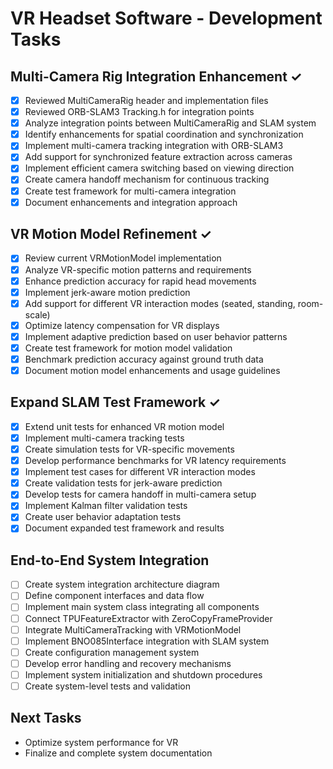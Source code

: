 # VR Headset Software - Development Tasks

## Multi-Camera Rig Integration Enhancement ✓
- [x] Reviewed MultiCameraRig header and implementation files
- [x] Reviewed ORB-SLAM3 Tracking.h for integration points
- [x] Analyze integration points between MultiCameraRig and SLAM system
- [x] Identify enhancements for spatial coordination and synchronization
- [x] Implement multi-camera tracking integration with ORB-SLAM3
- [x] Add support for synchronized feature extraction across cameras
- [x] Implement efficient camera switching based on viewing direction
- [x] Create camera handoff mechanism for continuous tracking
- [x] Create test framework for multi-camera integration
- [x] Document enhancements and integration approach

## VR Motion Model Refinement ✓
- [x] Review current VRMotionModel implementation
- [x] Analyze VR-specific motion patterns and requirements
- [x] Enhance prediction accuracy for rapid head movements
- [x] Implement jerk-aware motion prediction
- [x] Add support for different VR interaction modes (seated, standing, room-scale)
- [x] Optimize latency compensation for VR displays
- [x] Implement adaptive prediction based on user behavior patterns
- [x] Create test framework for motion model validation
- [x] Benchmark prediction accuracy against ground truth data
- [x] Document motion model enhancements and usage guidelines

## Expand SLAM Test Framework ✓
- [x] Extend unit tests for enhanced VR motion model
- [x] Implement multi-camera tracking tests
- [x] Create simulation tests for VR-specific movements
- [x] Develop performance benchmarks for VR latency requirements
- [x] Implement test cases for different VR interaction modes
- [x] Create validation tests for jerk-aware prediction
- [x] Develop tests for camera handoff in multi-camera setup
- [x] Implement Kalman filter validation tests
- [x] Create user behavior adaptation tests
- [x] Document expanded test framework and results

## End-to-End System Integration
- [ ] Create system integration architecture diagram
- [ ] Define component interfaces and data flow
- [ ] Implement main system class integrating all components
- [ ] Connect TPUFeatureExtractor with ZeroCopyFrameProvider
- [ ] Integrate MultiCameraTracking with VRMotionModel
- [ ] Implement BNO085Interface integration with SLAM system
- [ ] Create configuration management system
- [ ] Develop error handling and recovery mechanisms
- [ ] Implement system initialization and shutdown procedures
- [ ] Create system-level tests and validation

## Next Tasks
- Optimize system performance for VR
- Finalize and complete system documentation
